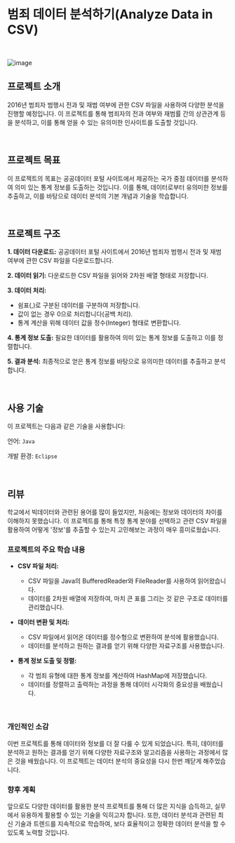 # 범죄 데이터 분석하기(Analyze Data in CSV)



<br/>

![image](https://github.com/user-attachments/assets/5af0060e-2040-4329-911b-0c7167c31175)


## 프로젝트 소개

2016년 범죄자 범행시 전과 및 재범 여부에 관한 CSV 파일을 사용하여 다양한 분석을 진행할 예정입니다. 이 프로젝트를 통해 범죄자의 전과 여부와 재범률 간의 상관관계 등을 분석하고, 이를 통해 얻을 수 있는 유의미한 인사이트를 도출할 것입니다.

<br/>

## 프로젝트 목표

이 프로젝트의 목표는 공공데이터 포털 사이트에서 제공하는 국가 중점 데이터를 분석하여 의미 있는 통계 정보를 도출하는 것입니다. 이를 통해, 데이터로부터 유의미한 정보를 추출하고, 이를 바탕으로 데이터 분석의 기본 개념과 기술을 학습합니다.

<br/>

## 프로젝트 구조

**1. 데이터 다운로드:** 공공데이터 포털 사이트에서 2016년 범죄자 범행시 전과 및 재범 여부에 관한 CSV 파일을 다운로드합니다.

**2. 데이터 읽기:** 다운로드한 CSV 파일을 읽어와 2차원 배열 형태로 저장합니다.

**3. 데이터 처리:**

  - 쉼표(,)로 구분된 데이터를 구분하여 저장합니다.
  - 값이 없는 경우 0으로 처리합니다(공백 처리).
  - 통계 계산을 위해 데이터 값을 정수(Integer) 형태로 변환합니다.
    
**4. 통계 정보 도출:** 필요한 데이터를 활용하여 의미 있는 통계 정보를 도출하고 이를 정렬합니다.

**5. 결과 분석:** 최종적으로 얻은 통계 정보를 바탕으로 유의미한 데이터를 추출하고 분석합니다.

<br/>

## 사용 기술

이 프로젝트는 다음과 같은 기술을 사용합니다:

언어: `Java`

개발 환경: `Eclipse`

<br/>

## 리뷰

학교에서 빅데이터와 관련된 용어를 많이 들었지만, 처음에는 정보와 데이터의 차이를 이해하지 못했습니다. 이 프로젝트를 통해 특정 통계 분야를 선택하고 관련 CSV 파일을 활용하여 어떻게 '정보'를 추출할 수 있는지 고민해보는 과정이 매우 흥미로웠습니다.

 

### 프로젝트의 주요 학습 내용

- **CSV 파일 처리:**

  - CSV 파일을 Java의 BufferedReader와 FileReader를 사용하여 읽어왔습니다.
  - 데이터를 2차원 배열에 저장하여, 마치 큰 표를 그리는 것 같은 구조로 데이터를 관리했습니다.
    
- **데이터 변환 및 처리:**
  
  - CSV 파일에서 읽어온 데이터를 정수형으로 변환하여 분석에 활용했습니다.
  - 데이터를 분석하고 원하는 결과를 얻기 위해 다양한 자료구조를 사용했습니다.
    
- **통계 정보 도출 및 정렬:**
  - 각 범죄 유형에 대한 통계 정보를 계산하여 HashMap에 저장했습니다.
  - 데이터를 정렬하고 출력하는 과정을 통해 데이터 시각화의 중요성을 배웠습니다.

 
<br/>

 
### 개인적인 소감

이번 프로젝트를 통해 데이터와 정보를 더 잘 다룰 수 있게 되었습니다. 특히, 데이터를 분석하고 원하는 결과를 얻기 위해 다양한 자료구조와 알고리즘을 사용하는 과정에서 많은 것을 배웠습니다. 이 프로젝트는 데이터 분석의 중요성을 다시 한번 깨닫게 해주었습니다.

 
### 향후 계획

앞으로도 다양한 데이터를 활용한 분석 프로젝트를 통해 더 많은 지식을 습득하고, 실무에서 유용하게 활용할 수 있는 기술을 익히고자 합니다. 또한, 데이터 분석과 관련된 최신 기술과 트렌드를 지속적으로 학습하여, 보다 효율적이고 정확한 데이터 분석을 할 수 있도록 노력할 것입니다.
